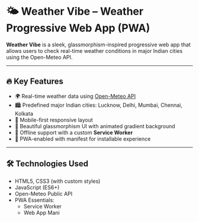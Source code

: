 # 🌤️ Weather Vibe – Weather Progressive Web App (PWA)

**Weather Vibe** is a sleek, glassmorphism-inspired progressive web app that allows users to check real-time weather conditions in major Indian cities using the Open-Meteo API.

---

## 🔥 Key Features

- 🌍 Real-time weather data using [Open-Meteo API](https://open-meteo.com/)
- 🏙️ Predefined major Indian cities: Lucknow, Delhi, Mumbai, Chennai, Kolkata
- 📱 Mobile-first responsive layout
- 🔮 Beautiful glassmorphism UI with animated gradient background
- 💾 Offline support with a custom **Service Worker**
- 🧭 PWA-enabled with manifest for installable experience

---

## 🛠️ Technologies Used

- HTML5, CSS3 (with custom styles)
- JavaScript (ES6+)
- Open-Meteo Public API
- PWA Essentials:
  - Service Worker
  - Web App Mani

